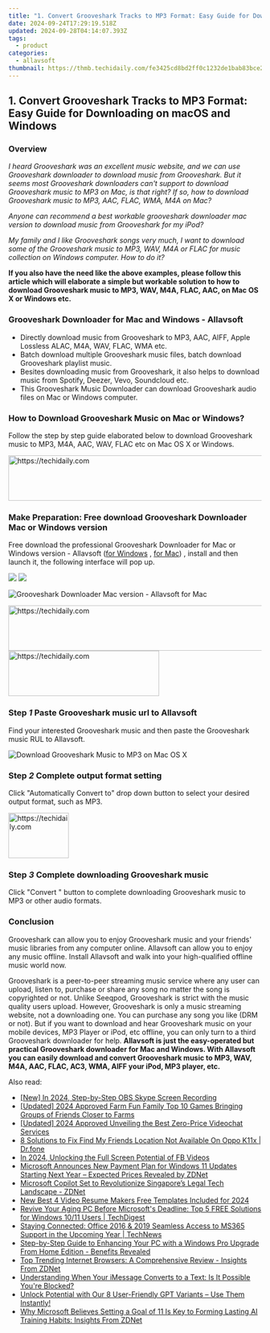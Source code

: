 ```yaml
---
title: "1. Convert Grooveshark Tracks to MP3 Format: Easy Guide for Downloading on macOS and Windows"
date: 2024-09-24T17:29:19.518Z
updated: 2024-09-28T04:14:07.393Z
tags:
  - product
categories:
  - allavsoft
thumbnail: https://thmb.techidaily.com/fe3425cd8bd2ff0c1232de1bab83bce21e82181cb81ffb7e2c2a0692c27f7927.png
---
```


## 1. Convert Grooveshark Tracks to MP3 Format: Easy Guide for Downloading on macOS and Windows

### Overview

_I heard Grooveshark was an excellent music website, and we can use Grooveshark downloader to download music from Grooveshark. But it seems most Grooveshark downloaders can't support to download Grooveshark music to MP3 on Mac, is that right? If so, how to download Grooveshark music to MP3, AAC, FLAC, WMA, M4A on Mac?_

_Anyone can recommend a best workable grooveshark downloader mac version to download music from Grooveshark for my iPod?_

_My family and I like Grooveshark songs very much, I want to download some of the Grooveshark music to MP3, WAV, M4A or FLAC for music collection on Windows computer. How to do it?_

**If you also have the need like the above examples, please follow this article which will elaborate a simple but workable solution to how to download Grooveshark music to MP3, WAV, M4A, FLAC, AAC, on Mac OS X or Windows etc.**

### Grooveshark Downloader for Mac and Windows - Allavsoft

* Directly download music from Grooveshark to MP3, AAC, AIFF, Apple Lossless ALAC, M4A, WAV, FLAC, WMA etc.
* Batch download multiple Grooveshark music files, batch download Grooveshark playlist music.
* Besites downloading music from Grooveshark, it also helps to download music from Spotify, Deezer, Vevo, Soundcloud etc.
* This Grooveshark Music Downloader can download Grooveshark audio files on Mac or Windows computer.

### How to Download Grooveshark Music on Mac or Windows?

Follow the step by step guide elaborated below to download Grooveshark music to MP3, M4A, AAC, WAV, FLAC etc on Mac OS X or Windows.

<!-- affiliate ads begin -->
<a href="https://appsumo.8odi.net/c/5597632/2118311/7443" target="_top" id="2118311">
  <img src="//a.impactradius-go.com/display-ad/7443-2118311" border="0" alt="https://techidaily.com" width="728" height="90"/>
</a>
<img height="0" width="0" src="https://appsumo.8odi.net/i/5597632/2118311/7443" style="position:absolute;visibility:hidden;" border="0" />
<!-- affiliate ads end -->

### Make Preparation: Free download Grooveshark Downloader Mac or Windows version

Free download the professional Grooveshark Downloader for Mac or Windows version - Allavsoft ([for Windows](https://tools.techidaily.com/allavsoft/products/) , [for Mac](https://tools.techidaily.com/allavsoft/products/)) , install and then launch it, the following interface will pop up.

[![](https://www.allavsoft.com/how-to/../images/how-to/free-download-win.jpg)](https://tools.techidaily.com/allavsoft/products/) [![](https://www.allavsoft.com/how-to/../images/how-to/free-download-mac.jpg)](https://tools.techidaily.com/allavsoft/products/)

![Grooveshark Downloader Mac version - Allavsoft for Mac](https://www.allavsoft.com/how-to/../images/allavsoft-mac/screen-shot-600.jpg)

<!-- affiliate ads begin -->
<a href="https://unicoeye.pxf.io/c/5597632/2134496/18498" target="_top" id="2134496">
  <img src="//a.impactradius-go.com/display-ad/18498-2134496" border="0" alt="https://techidaily.com" width="728" height="90"/>
</a>
<img height="0" width="0" src="https://unicoeye.pxf.io/i/5597632/2134496/18498" style="position:absolute;visibility:hidden;" border="0" />
<!-- affiliate ads end -->

<!-- affiliate ads begin -->
<a href="https://aligracehair.sjv.io/c/5597632/1975802/19272" target="_top" id="1975802">
  <img src="//a.impactradius-go.com/display-ad/19272-1975802" border="0" alt="https://techidaily.com" width="300" height="90"/>
</a>
<img height="0" width="0" src="https://aligracehair.sjv.io/i/5597632/1975802/19272" style="position:absolute;visibility:hidden;" border="0" />
<!-- affiliate ads end -->

### Step _1_ Paste Grooveshark music url to Allavsoft

Find your interested Grooveshark music and then paste the Grooveshark music RUL to Allavsoft.

![Download Grooveshark Music to MP3 on Mac OS X](https://www.allavsoft.com/how-to/../images/how-to/grooveshark-downloader-mac/download-grooveshark-music-on-mac.jpg)

### Step _2_ Complete output format setting

Click "Automatically Convert to" drop down button to select your desired output format, such as MP3.

<!-- affiliate ads begin -->
<a href="https://aligracehair.sjv.io/c/5597632/2135408/19272" target="_top" id="2135408">
  <img src="//a.impactradius-go.com/display-ad/19272-2135408" border="0" alt="https://techidaily.com" width="120" height="90"/>
</a>
<img height="0" width="0" src="https://aligracehair.sjv.io/i/5597632/2135408/19272" style="position:absolute;visibility:hidden;" border="0" />
<!-- affiliate ads end -->

### Step _3_ Complete downloading Grooveshark music

Click "Convert " button to complete downloading Grooveshark music to MP3 or other audio formats.

### Conclusion

Grooveshark can allow you to enjoy Grooveshark music and your friends' music libraries from any computer online. Allavsoft can allow you to enjoy any music offline. Install Allavsoft and walk into your high-qualified offline music world now.

Grooveshark is a peer-to-peer streaming music service where any user can upload, listen to, purchase or share any song no matter the song is copyrighted or not. Unlike Seeqpod, Grooveshark is strict with the music quality users upload. However, Grooveshark is only a music streaming website, not a downloading one. You can purchase any song you like (DRM or not). But if you want to download and hear Grooveshark music on your mobile devices, MP3 Player or iPod, etc offline, you can only turn to a third Grooveshark downloader for help. **Allavsoft is just the easy-operated but practical Grooveshark downloader for Mac and Windows. With Allavsoft you can easily download and convert Grooveshark music to MP3, WAV, M4A, AAC, FLAC, AC3, WMA, AIFF your iPod, MP3 player, etc.**

<ins class="adsbygoogle"
     style="display:block"
     data-ad-format="autorelaxed"
     data-ad-client="ca-pub-7571918770474297"
     data-ad-slot="1223367746"></ins>

<ins class="adsbygoogle"
     style="display:block"
     data-ad-client="ca-pub-7571918770474297"
     data-ad-slot="8358498916"
     data-ad-format="auto"
     data-full-width-responsive="true"></ins>

<span class="atpl-alsoreadstyle">Also read:</span>
<div><ul>
<li><a href="https://screen-activity-recording.techidaily.com/new-in-2024-step-by-step-obs-skype-screen-recording/"><u>[New] In 2024, Step-by-Step OBS Skype Screen Recording</u></a></li>
<li><a href="https://on-screen-recording.techidaily.com/updated-2024-approved-farm-fun-family-top-10-games-bringing-groups-of-friends-closer-to-farms/"><u>[Updated] 2024 Approved Farm Fun Family Top 10 Games Bringing Groups of Friends Closer to Farms</u></a></li>
<li><a href="https://remote-screen-capture.techidaily.com/updated-2024-approved-unveiling-the-best-zero-price-videochat-services/"><u>[Updated] 2024 Approved Unveiling the Best Zero-Price Videochat Services</u></a></li>
<li><a href="https://location-fake.techidaily.com/8-solutions-to-fix-find-my-friends-location-not-available-on-oppo-k11x-drfone-by-drfone-virtual-android/"><u>8 Solutions to Fix Find My Friends Location Not Available On Oppo K11x | Dr.fone</u></a></li>
<li><a href="https://facebook-videos.techidaily.com/in-2024-unlocking-the-full-screen-potential-of-fb-videos/"><u>In 2024, Unlocking the Full Screen Potential of FB Videos</u></a></li>
<li><a href="https://win-outstanding.techidaily.com/microsoft-announces-new-payment-plan-for-windows-11-updates-starting-next-year-expected-prices-revealed-by-zdnet/"><u>Microsoft Announces New Payment Plan for Windows 11 Updates Starting Next Year – Expected Prices Revealed by ZDNet</u></a></li>
<li><a href="https://win-outstanding.techidaily.com/microsoft-copilot-set-to-revolutionize-singapores-legal-tech-landscape-zdnet/"><u>Microsoft Copilot Set to Revolutionize Singapore’s Legal Tech Landscape - ZDNet</u></a></li>
<li><a href="https://smart-video-creator.techidaily.com/new-best-4-video-resume-makers-free-templates-included-for-2024/"><u>New Best 4 Video Resume Makers Free Templates Included for 2024</u></a></li>
<li><a href="https://win-outstanding.techidaily.com/revive-your-aging-pc-before-microsofts-deadline-top-5-free-solutions-for-windows-1011-users-techdigest/"><u>Revive Your Aging PC Before Microsoft's Deadline: Top 5 FREE Solutions for Windows 10/11 Users | TechDigest</u></a></li>
<li><a href="https://win-outstanding.techidaily.com/staying-connected-office-2016-and-2019-seamless-access-to-ms365-support-in-the-upcoming-year-technews/"><u>Staying Connected: Office 2016 & 2019 Seamless Access to MS365 Support in the Upcoming Year | TechNews</u></a></li>
<li><a href="https://win-outstanding.techidaily.com/step-by-step-guide-to-enhancing-your-pc-with-a-windows-pro-upgrade-from-home-edition-benefits-revealed/"><u>Step-by-Step Guide to Enhancing Your PC with a Windows Pro Upgrade From Home Edition - Benefits Revealed</u></a></li>
<li><a href="https://win-outstanding.techidaily.com/top-trending-internet-browsers-a-comprehensive-review-insights-from-zdnet/"><u>Top Trending Internet Browsers: A Comprehensive Review - Insights From ZDNet</u></a></li>
<li><a href="https://fox-that.techidaily.com/understanding-when-your-imessage-converts-to-a-text-is-it-possible-youre-blocked/"><u>Understanding When Your iMessage Converts to a Text: Is It Possible You're Blocked?</u></a></li>
<li><a href="https://tech-hub.techidaily.com/unlock-potential-with-our-8-user-friendly-gpt-variants-use-them-instantly/"><u>Unlock Potential with Our 8 User-Friendly GPT Variants – Use Them Instantly!</u></a></li>
<li><a href="https://win-outstanding.techidaily.com/why-microsoft-believes-setting-a-goal-of-11-is-key-to-forming-lasting-ai-training-habits-insights-from-zdnet/"><u>Why Microsoft Believes Setting a Goal of 11 Is Key to Forming Lasting AI Training Habits: Insights From ZDNet</u></a></li>
</ul></div>

